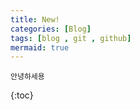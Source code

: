 ```yaml
---
title: New!
categories: [Blog]
tags: [blog , git , github]
mermaid: true
---
```

```
안녕하세용
```

{:toc}